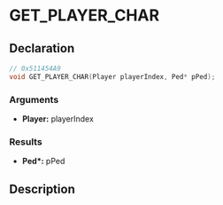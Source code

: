 # GET_PLAYER_CHAR

## Declaration
```cpp
// 0x511454A9
void GET_PLAYER_CHAR(Player playerIndex, Ped* pPed);
```

### Arguments
- **Player:** playerIndex

### Results
- **Ped\*:** pPed

## Description
